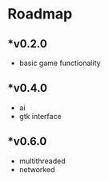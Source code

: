Roadmap
======

*v0.2.0
------
* basic game functionality

*v0.4.0
------
* ai
* gtk interface

*v0.6.0
------
* multithreaded
* networked

